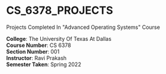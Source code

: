 # CS_6378_PROJECTS
Projects Completed In "Advanced Operating Systems" Course

**College**: The University Of Texas At Dallas\
**Course Number**: CS 6378\
**Section Number**: 001\
**Instructor**: Ravi Prakash\
**Semester Taken**: Spring 2022

